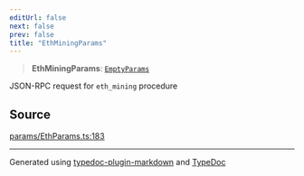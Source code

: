 ```yaml
---
editUrl: false
next: false
prev: false
title: "EthMiningParams"
---
```


> **EthMiningParams**: [`EmptyParams`](/reference/tevm/actions-types/type-aliases/emptyparams/)

JSON-RPC request for `eth_mining` procedure

## Source

[params/EthParams.ts:183](https://github.com/evmts/tevm-monorepo/blob/main/packages/actions-types/src/params/EthParams.ts#L183)

***
Generated using [typedoc-plugin-markdown](https://www.npmjs.com/package/typedoc-plugin-markdown) and [TypeDoc](https://typedoc.org/)
